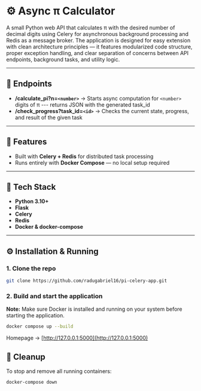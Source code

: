 # ⚙️ Async π Calculator

A small Python web API that calculates π with the desired number of decimal digits using Celery
for asynchronous background processing and Redis as a message broker.
The application is designed for easy extension with clean architecture principles — it features
modularized code structure, proper exception handling, and clear separation of concerns between API
endpoints, background tasks, and utility logic.

---

## 🎯 Endpoints

- **/calculate_pi?n=`<number>`**
    -> Starts async computation for `<number>` digits of π --- returns JSON with the generated task_id
- **/check_progress?task_id=`<id>`**
    → Checks the current state, progress, and result of the given task

---

## 🚀 Features

- Built with **Celery + Redis** for distributed task processing
- Runs entirely with **Docker Compose** — no local setup required

---

## 🧰 Tech Stack

- **Python 3.10+**
- **Flask**
- **Celery**
- **Redis**
- **Docker & docker-compose**

---

## ⚙️ Installation & Running

### 1. Clone the repo
```bash
git clone https://github.com/radugabriel16/pi-celery-app.git
```

### 2️. Build and start the application
**Note:** Make sure Docker is installed and running on your system before starting the application.
```bash
docker compose up --build
```

Homepage → [http://127.0.0.1:5000](http://127.0.0.1:5000)

## 🧹 Cleanup

To stop and remove all running containers:
```bash
docker-compose down
```